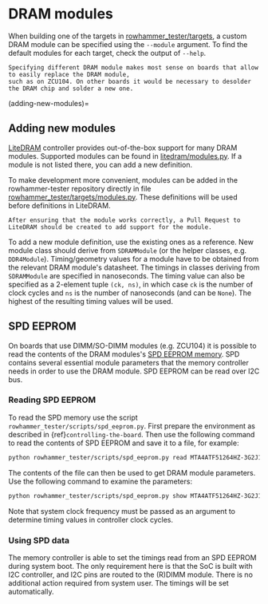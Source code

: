 # DRAM modules

When building one of the targets in [rowhammer_tester/targets](https://github.com/antmicro/rowhammer-tester/tree/master/rowhammer_tester/targets), a custom DRAM module can be specified using the `--module` argument. To find the default modules for each target, check the output of `--help`.

```{note}
Specifying different DRAM module makes most sense on boards that allow to easily replace the DRAM module,
such as on ZCU104. On other boards it would be necessary to desolder the DRAM chip and solder a new one.
```

(adding-new-modules)=

## Adding new modules

[LiteDRAM](https://github.com/enjoy-digital/litedram) controller provides out-of-the-box support for many DRAM modules.
Supported modules can be found in [litedram/modules.py](https://github.com/enjoy-digital/litedram/blob/master/litedram/modules.py).
If a module is not listed there, you can add a new definition.

To make development more convenient, modules can be added in the rowhammer-tester repository directly in file [rowhammer_tester/targets/modules.py](https://github.com/antmicro/rowhammer-tester/blob/master/rowhammer_tester/targets/modules.py). These definitions will be used before definitions in LiteDRAM.

```{note}
After ensuring that the module works correctly, a Pull Request to LiteDRAM should be created to add support for the module.
```

To add a new module definition, use the existing ones as a reference. New module class should derive from `SDRAMModule` (or the helper classes, e.g. `DDR4Module`). Timing/geometry values for a module have to be obtained from the relevant DRAM module's datasheet. The timings in classes deriving from `SDRAMModule` are specified in nanoseconds. The timing value can also be specified as a 2-element tuple `(ck, ns)`, in which case `ck` is the number of clock cycles and `ns` is the number of nanoseconds (and can be `None`). The highest of the resulting timing values will be used.

## SPD EEPROM

On boards that use DIMM/SO-DIMM modules (e.g. ZCU104) it is possible to read the contents of the DRAM modules's [SPD EEPROM memory](https://en.wikipedia.org/wiki/Serial_presence_detect).
SPD contains several essential module parameters that the memory controller needs in order to use the DRAM module.
SPD EEPROM can be read over I2C bus.

### Reading SPD EEPROM

To read the SPD memory use the script `rowhammer_tester/scripts/spd_eeprom.py`.
First prepare the environment as described in {ref}`controlling-the-board`.
Then use the following command to read the contents of SPD EEPROM and save it to a file, for example:

```sh
python rowhammer_tester/scripts/spd_eeprom.py read MTA4ATF51264HZ-3G2J1.bin
```

The contents of the file can then be used to get DRAM module parameters.
Use the following command to examine the parameters:

```sh
python rowhammer_tester/scripts/spd_eeprom.py show MTA4ATF51264HZ-3G2J1.bin 125e6
```

Note that system clock frequency must be passed as an argument to determine timing values in controller clock cycles.

### Using SPD data

The memory controller is able to set the timings read from an SPD EEPROM during system boot.
The only requirement here is that the SoC is built with I2C controller, and I2C pins are routed to the (R)DIMM module.
There is no additional action required from system user.
The timings will be set automatically.

